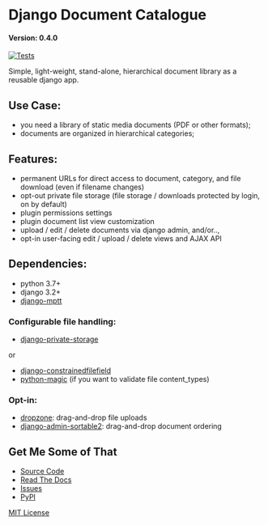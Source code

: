 # Django Document Catalogue
#### Version: 0.4.0

[![Tests](https://github.com/JacobTumak/django_document_catalogue/actions/workflows/pytest.yaml/badge.svg)](https://github.com/JacobTumak/django_document_catalogue/actions/workflows/pytest.yaml)

Simple, light-weight, stand-alone, hierarchical document library as a
reusable django app.

## Use Case:
 * you need a library of static media documents (PDF or other formats);
 * documents are organized in hierarchical categories;

## Features:
 * permanent URLs for direct access to document, category, and file download (even if filename changes)
 * opt-out private file storage (file storage / downloads protected by login, on by default)
 * plugin permissions settings
 * plugin document list view customization
 * upload / edit / delete documents via django admin, and/or..,
 * opt-in user-facing edit / upload / delete views and AJAX API

## Dependencies:
 * python 3.7+
 * django 3.2+
 * [django-mptt](https://django-mptt.readthedocs.io/en/latest/index.html)

### Configurable file handling:
 * [django-private-storage](https://pypi.org/project/django-private-storage/)

 or

 * [django-constrainedfilefield](https://github.com/mbourqui/django-constrainedfilefield)
 * [python-magic](https://github.com/ahupp/python-magic) (if you want to validate file content_types)

### Opt-in:
 * [dropzone](https://www.dropzonejs.com/): drag-and-drop file uploads
 * [django-admin-sortable2](https://django-admin-sortable2.readthedocs.io): drag-and-drop document ordering

## Get Me Some of That
* [Source Code](https://github.com/powderflask/django_document_catalogue)
* [Read The Docs](https://django-document-catalogue.readthedocs.io/en/latest/)
* [Issues](https://github.com/powderflask/django_document_catalogue/issues)
* [PyPI](https://pypi.org/project/django-document-catalogue)

[MIT License](https://github.com/powderflask/django_document_catalogue/blob/master/LICENSE)